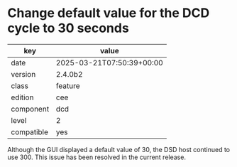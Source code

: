 [//]: # (werk v2)
# Change default value for the DCD cycle to 30 seconds

key        | value
---------- | ---
date       | 2025-03-21T07:50:39+00:00
version    | 2.4.0b2
class      | feature
edition    | cee
component  | dcd
level      | 2
compatible | yes

Although the GUI displayed a default value of 30, the 
DSD host continued to use 300. 
This issue has been resolved in the current release.
